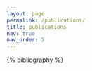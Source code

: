 ```yaml
---
layout: page
permalink: /publications/
title: publications
nav: true
nav_order: 5
---
```


<!-- _pages/publications.md -->
<div class="publications">
  {% bibliography %}
</div>
